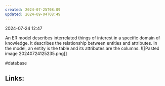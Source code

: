 ```yaml
---
created: 2024-07-25T08:09
updated: 2024-09-04T08:49
---
```

2024-07-24 12:47


An ER model describes interrelated things of interest in a specific domain of knowledge. It describes the relationship between entities and attributes. In the model, an entity is the table and its attributes are the columns. 
![[Pasted image 20240724125235.png]]

#database 

## Links:



